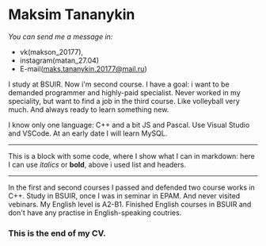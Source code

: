 **Maksim Tananykin**
===
*You can send me a message in:*
+ vk(makson_20177), 
+ instagram(matan_27.04)
+ E-mail(maks.tananykin.20177@mail.ru)

I study at BSUIR. Now i'm second course. I have a goal: i want to be demanded programmer and highly-paid specialist. Never worked in my speciality, but want to find a job in the third course. Like volleyball very much. And always ready to learn something new.

I know only one language: C++ and a bit JS and Pascal. Use Visual Studio and VSCode. At an early date I will learn MySQL.

---

This is a block with some code, where I show what I can in markdown: here I can use *italics* or **bold**, above i used list and headers.

***

In the first and second courses I passed and defended two course works in C++.
Study in BSUIR, once I was in seminar in EPAM. And never visited vebinars.
My English level is A2-B1. Finished English courses in BSUIR and don't have any practise in English-speaking coutries.

### This is the end of my CV.

